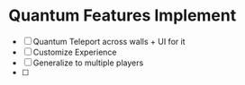 # Quantum Features Implement

- [ ] Quantum Teleport across walls + UI for it
- [ ] Customize Experience
- [ ] Generalize to multiple players
- [ ] 
